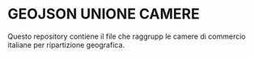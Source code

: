 # GEOJSON UNIONE CAMERE

Questo repository contiene il file che raggrupp le camere di commercio italiane per ripartizione geografica.
